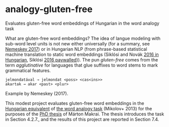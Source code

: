 # analogy-gluten-free
Evaluates gluten-free word embeddings of Hungarian in the word analogy task

What are gluten-free word embeddings?
The idea of langue modeling with sub-word level units is not new either 
universally (for a summary, see [Nemeskey 2017](https://hlt.bme.hu/en/publ/emLam)) or 
in Hungarian NLP (from phrase-based statistical machine translation to static word embeddings (Siklósi and Novák [2016 in Hungarian](http://acta.bibl.u-szeged.hu/58957/), Siklósi [2016 paywalled](https://link.springer.com/chapter/10.1007/978-3-319-75477-2_7))).
The pun _gluten-free_ comes from the term _agglutinative_ for languages that glue suffixes to word stems to mark grammatical features.

```
jelmondatával → jelmondat <poss> <cas<ins>>
akartak → akar <past> <plur>
```
Example by Nemeskey (2017).

This modest project evaluates gluten-free word embeddings in the [Hungarian equivalent](http://corpus.nytud.hu/efnilex-vect/) of [the word analogy task](https://github.com/tmikolov/word2vec) (Mikolov+ 2013) 
for the purposes of the [PhD thesis](https://hlt.bme.hu/hu/publ/makrai-thesis) of Márton Makrai.
The thesis introduces the task in Section 4.2.7., and the results of this project are reported in Section 7.4.
